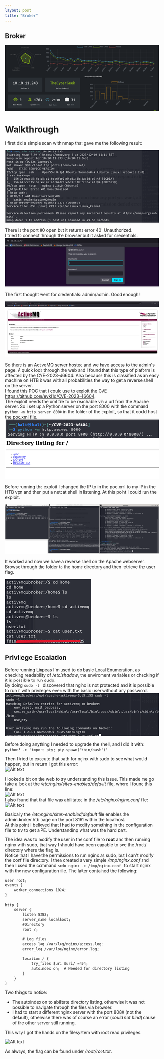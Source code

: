 ```yaml
---
layout: post
title: "Broker"
---
```

## Broker
  
![](/assets/2023-12-12-broker/image.png)
  
# Walkthrough
I first did a simple scan with nmap that gave me the following result: 
  
![](/assets/2023-12-12-broker/image-6.png)
  
There is the port 80 open but it returns error 401 Unauthorized.  
I tried to connect through the browser but it asked for credentials.  
![](/assets/2023-12-12-broker/image-7.png)  

The first thought went for credentials: admin/admin. Good enough!  
  
![Alt text](/assets/2023-12-12-broker/image-8.png)  
  
So there is an ActiveMQ server hosted and we have access to the admin's page. A quick look through the web and I found that this type of plaform is affected by the CVE-2023-46604. Also because this is classified as an easy machine on HTB it was with all probabilities the way to get a reverse shell on the server.  
I found this POC that i could use to exploit the CVE https://github.com/evkl1d/CVE-2023-46604.  
The exploit needs the xml file to be reachable via a url from the Apache server. So i set up a Python server on the port 8000 with the command ``` python -m http.server 8000 ``` in the folder of the exploit, so that it could host the poc.xml file.
![Alt text](/assets/2023-12-12-broker/image-2.png) 
![Alt text](/assets/2023-12-12-broker/image-3.png)
   
Before running the exploit I changed the IP to in the poc.xml to my IP in the HTB vpn and then put a netcat shell in listening. At this point i could run the exploit.  
  
![Alt text](/assets/2023-12-12-broker/image-4.png)  
  
It worked and now we have a reverse shell on the Apache webserver.  
Browse through the folder to the home directory and then retrieve the user flag.  
  
![Alt text](/assets/2023-12-12-broker/image-5.png)
  
## Privilege Escalation
Before running Linpeas I'm used to do basic Local Enumeration, as checking readability of */etc/shadow*, the enviroment variables or checking if it is possible to run sudo.  
By doing ``` sudo -l ``` I discovered that nginx is not protected and it is possible to run it with privileges even with the basic user without any password.  
![Alt text](/assets/2023-12-12-broker/image-9.png)  
  
Before doing anything I needed to upgrade the shell, and I did it with:  
```python3 -c 'import pty; pty.spawn("/bin/bash")' ```   
  
Then I tried to execute that path for nginx with sudo to see what would happen, but in return I got this error:  
![Alt text](/assets/2023-12-12-broker/image-10.png)
  
I looked a bit on the web to try understanding this issue. This made me go take a look at the */etc/nginx/sites-enabled/default* file, where I found this line:  
![Alt text](/assets/2023-12-12-broker/image-11.png)  
I also found that that file was abilitated in the */etc/nginx/nginx.conf* file:    
![Alt text](/assets/2023-12-12-broker/image-12.png)  
  
Basically the */etc/nginx/sites-enabled/default* file enables the admin.broker.htb page on the port 8161 within the localhost.  
At this point I believed that I had to modify something in the configuration file to try to get a PE. Understanding what was the hard part.

The idea was to modify the user in the conf file to **root** and then running nginx with sudo, that way I should have been capable to see the /root/ directory where the flag is.  
Notice that I have the permissions to run nginx as sudo, but I can't modify the conf file directory.  I then created a very simple */tmp/nginx.conf* and then I used the command ```sudo nginx -c /tmp/nginx.conf ``` to start nginx with the new configuration file. The latter contained the following:  
  
```
user root;
events {
    worker_connections 1024;  
}

http {
    server {
        listen 8282;
        server_name localhost;
        #Directory
        root /;

        # Log files
        access_log /var/log/nginx/access.log;
        error_log /var/log/nginx/error.log;

        location / {
            try_files $uri $uri/ =404;
            autoindex on;  # Needed for directory listing
        }
    }
}
```  
  
Two things to notice:
- The autoindex on to abilitate directory listing, otherwise it was not possible to navigate through the files via browser.
- I had to start a different nginx server with the port 8080 (not the default), otherwise there was of course an error (*could not bind*) cause of the other server still running.  
  
This way I got the hands on the filesystem with root read privileges.  
  
![Alt text](/assets/2023-12-12-broker/image-13.png)
  
As always, the flag can be found under */root/root.txt*.
